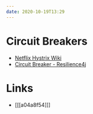 ```yaml
---
date: 2020-10-19T13:29
---
```


# Circuit Breakers

- [Netflix Hystrix Wiki](https://github.com/Netflix/Hystrix/wiki)
- [Circuit Breaker - Resilience4j](https://rusyasoft.github.io/java/2020/03/30/Circuit-Breaker-Resilience4j/)


# Links
- [[[a04a8f54]]]

